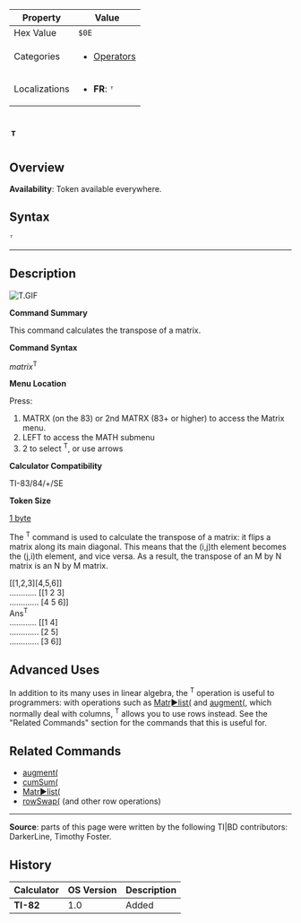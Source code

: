 | Property      | Value |
|---------------|-------|
| Hex Value     | `$0E`|
| Categories    | <ul><li>[Operators](<../categories/Operators.md>)</li></ul> |
| Localizations | <ul><li><b>FR</b>: `ᵀ`</li></ul> |

# `ᵀ`

## Overview



<b>Availability</b>: Token available everywhere.

## Syntax
`ᵀ`

<hr>

## Description

![T.GIF](/local--files/transpose/T.GIF)

**Command Summary**

This command calculates the transpose of a matrix.

**Command Syntax**

_matrix_<sup>T</sup>

**Menu Location**

Press:

1.  MATRX (on the 83) or 2nd MATRX (83+ or higher) to access the Matrix menu.
2.  LEFT to access the MATH submenu
3.  2 to select <sup>T</sup>, or use arrows

**Calculator Compatibility**

TI-83/84/+/SE

**Token Size**

[1 byte](tokens)

The <sup>T</sup> command is used to calculate the transpose of a matrix: it flips a matrix along its main diagonal. This means that the (i,j)th element becomes the (j,i)th element, and vice versa. As a result, the transpose of an M by N matrix is an N by M matrix.

[[1,2,3][4,5,6]]  
………… [[1 2 3]  
…………. [4 5 6]]  
Ans<sup>T</sup>  
………… [[1 4]  
…………. [2 5]  
…………. [3 6]]

## Advanced Uses

In addition to its many uses in linear algebra, the <sup>T</sup> operation is useful to programmers: with operations such as [Matr►list(](matr-list) and [augment(](augment\(.md), which normally deal with columns, <sup>T</sup> allows you to use rows instead. See the "Related Commands" section for the commands that this is useful for.

## Related Commands

*   [augment(](augment\(.md)
*   [cumSum(](cumSum\(.md)
*   [Matr►list(](Matr►list\(.md)
*   [rowSwap(](rowSwap\(.md) (and other row operations)

* * *

**Source**: parts of this page were written by the following TI|BD contributors: DarkerLine, Timothy Foster.

## History
| Calculator | OS Version | Description |
|------------|------------|-------------|
| <b>TI-82</b> | 1.0 | Added |


